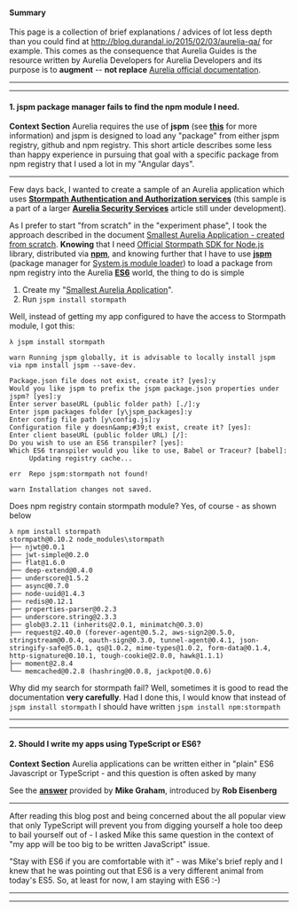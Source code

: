 #### Summary

This page is a collection of brief explanations / advices of lot less depth than you could find at <http://blog.durandal.io/2015/02/03/aurelia-qa/> for example. This comes as the consequence that Aurelia Guides is the resource written by Aurelia Developers for Aurelia Developers and its purpose is to **augment** -- **not replace** [Aurelia official documentation][1].

* * *
* * *


#### 1\. jspm package manager fails to find the npm module I need.

**Context Section**
Aurelia requires the use of **jspm** (see **[this](http://blog.aurelia-guides.com/2015/08/28/aurelia-and-jspm/)** for more information) and jspm is designed to load any "package" from either jspm registry, github and npm registry. This short article describes some less than happy experience in pursuing that goal with a specific package from npm registry that I used a lot in my "Angular days".

* * * 

Few days back, I wanted to create a sample of an Aurelia application which uses **[Stormpath Authentication and Authorization services][2]** (this sample is a part of a larger **[Aurelia Security Services][3]** article still under development).

As I prefer to start "from scratch" in the "experiment phase", I took the approach described in the document [Smallest Aurelia Application - created from scratch][4]. **Knowing** that I need [Official Stormpath SDK for Node.js][5] library, distributed via **[npm][6]**, and knowing further that I have to use **[jspm][7]** (package manager for [System.js module loader][8]) to load a package from npm registry into the Aurelia **[ES6][9]** world, the thing to do is simple

1.  Create my "[Smallest Aurelia Application][4]".
2.  Run `jspm install stormpath`

Well, instead of getting my app configured to have the access to Stormpath module, I got this:

    λ jspm install stormpath
    
    warn Running jspm globally, it is advisable to locally install jspm via npm install jspm --save-dev.
    
    Package.json file does not exist, create it? [yes]:y
    Would you like jspm to prefix the jspm package.json properties under jspm? [yes]:y
    Enter server baseURL (public folder path) [./]:y
    Enter jspm packages folder [y\jspm_packages]:y
    Enter config file path [y\config.js]:y
    Configuration file y doesn&amp;#39;t exist, create it? [yes]:
    Enter client baseURL (public folder URL) [/]:
    Do you wish to use an ES6 transpiler? [yes]:
    Which ES6 transpiler would you like to use, Babel or Traceur? [babel]:
         Updating registry cache...
    
    err  Repo jspm:stormpath not found!
    
    warn Installation changes not saved.
    
Does npm registry contain stormpath module? Yes, of course - as shown below
    
    λ npm install stormpath
    stormpath@0.10.2 node_modules\stormpath
    ├── njwt@0.0.1
    ├── jwt-simple@0.2.0
    ├── flat@1.6.0
    ├── deep-extend@0.4.0
    ├── underscore@1.5.2
    ├── async@0.7.0
    ├── node-uuid@1.4.3
    ├── redis@0.12.1
    ├── properties-parser@0.2.3
    ├── underscore.string@2.3.3
    ├── glob@3.2.11 (inherits@2.0.1, minimatch@0.3.0)
    ├── request@2.40.0 (forever-agent@0.5.2, aws-sign2@0.5.0, stringstream@0.0.4, oauth-sign@0.3.0, tunnel-agent@0.4.1, json-stringify-safe@5.0.1, qs@1.0.2, mime-types@1.0.2, form-data@0.1.4, http-signature@0.10.1, tough-cookie@2.0.0, hawk@1.1.1)
    ├── moment@2.8.4
    └── memcached@0.2.8 (hashring@0.0.8, jackpot@0.0.6)
    
Why did  my search for stormpath fail? Well, sometimes it is good to read the documentation **very carefully**. Had I done this, I would know that instead of  ``jspm install stormpath`` I should have written ``jspm install npm:stormpath``

* * *
* * *


#### 2\. Should I write my apps using TypeScript or ES6?

**Context Section**
Aurelia applications can be written either in "plain" ES6 Javascript or TypeScript - and this question is often asked by many

 
See the **[answer][11]** provided by **Mike Graham**, introduced by **Rob Eisenberg**

* * *

After reading this blog post and being concerned about the all popular view that only TypeScript will prevent you from digging yourself a hole too deep to bail yourself out of - I asked Mike this same question in the context of "my app will be too big to be written JavaScript" issue.

"Stay with ES6 if you are comfortable with it" - was Mike's brief reply and I knew that he was pointing out that ES6 is a very different animal from today's ES5. So, at least for now, I am staying with ES6 :-)

* * *
* * *

 [1]: http://aurelia.io/docs.html
 [2]: http://stormpath.com
 [3]: http://blog.aurelia-guides.com/category/security/
 [4]: http://blog.aurelia-guides.com/2015/08/22/smallest-aurel…d-from-scratch
 [5]: https://www.npmjs.com/package/stormpath
 [6]: https://www.npmjs.com/
 [7]: http://jspm.io/
 [8]: https://github.com/systemjs/systemjs
 [9]: http://es6-features.org/
 [10]: http://javascriptplayground.com/blog/2014/11/js-modules-jspm-systemjs/
 [11]: http://blog.durandal.io/2015/05/06/getting-started-with-aurelia-and-typescript/

